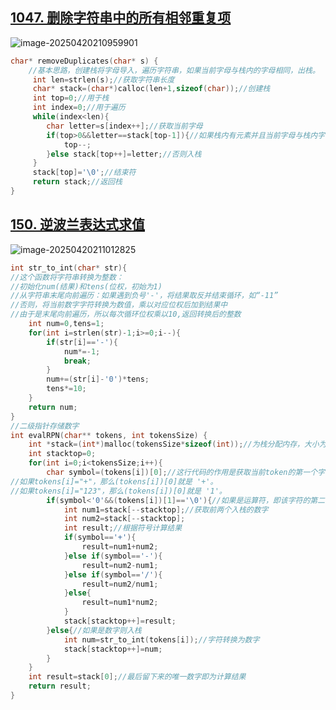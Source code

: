 ## [1047. 删除字符串中的所有相邻重复项](https://leetcode.cn/problems/remove-all-adjacent-duplicates-in-string/) 

![image-20250420210959901](https://gggzxh.oss-cn-beijing.aliyuncs.com/img/20250420210959901.png) 

```c
char* removeDuplicates(char* s) {
    //基本思路，创建栈将字母导入，遍历字符串，如果当前字母与栈内的字母相同，出栈。
     int len=strlen(s);//获取字符串长度
     char* stack=(char*)calloc(len+1,sizeof(char));//创建栈
     int top=0;//用于栈
     int index=0;//用于遍历
     while(index<len){
        char letter=s[index++];//获取当前字母
        if(top>0&&letter==stack[top-1]){//如果栈内有元素并且当前字母与栈内字母相同，出栈，top-1是因为top指向下一个空位
            top--;
        }else stack[top++]=letter;//否则入栈
     }
     stack[top]='\0';//结束符
     return stack;//返回栈
}
```

## [150. 逆波兰表达式求值](https://leetcode.cn/problems/evaluate-reverse-polish-notation/)  

![image-20250420211012825](https://gggzxh.oss-cn-beijing.aliyuncs.com/img/20250420211012825.png) 

```c
int str_to_int(char* str){
//这个函数将字符串转换为整数：
//初始化num(结果)和tens(位权，初始为1)
//从字符串末尾向前遍历：如果遇到负号'-'，将结果取反并结束循环，如“-11”
//否则，将当前数字字符转换为数值，乘以对应位权后加到结果中
//由于是末尾向前遍历，所以每次循环位权乘以10,返回转换后的整数
    int num=0,tens=1;
    for(int i=strlen(str)-1;i>=0;i--){
        if(str[i]=='-'){
            num*=-1;
            break;
        }
        num+=(str[i]-'0')*tens;
        tens*=10;
    }
    return num;
}
//二级指针存储数字
int evalRPN(char** tokens, int tokensSize) {
    int *stack=(int*)malloc(tokensSize*sizeof(int));//为栈分配内存，大小为tokens数量乘以int大小
    int stacktop=0;
    for(int i=0;i<tokensSize;i++){
        char symbol=(tokens[i])[0];//这行代码的作用是获取当前token的第一个字符，用于判断该token是数字还是运算符。
//如果tokens[i]="+"，那么(tokens[i])[0]就是 '+'。
//如果tokens[i]="123"，那么(tokens[i])[0]就是 '1'。
        if(symbol<'0'&&(tokens[i])[1]=='\0'){//如果是运算符，即该字符的第二位为结束符
            int num1=stack[--stacktop];//获取前两个入栈的数字
            int num2=stack[--stacktop];
            int result;//根据符号计算结果
            if(symbol=='+'){ 
                result=num1+num2;
            }else if(symbol=='-'){
                result=num2-num1;
            }else if(symbol=='/'){
                result=num2/num1;
            }else{
                result=num1*num2;
            }
            stack[stacktop++]=result;
        }else{//如果是数字则入栈
            int num=str_to_int(tokens[i]);//字符转换为数字
            stack[stacktop++]=num;
        }
    }
    int result=stack[0];//最后留下来的唯一数字即为计算结果
    return result;
}
```

